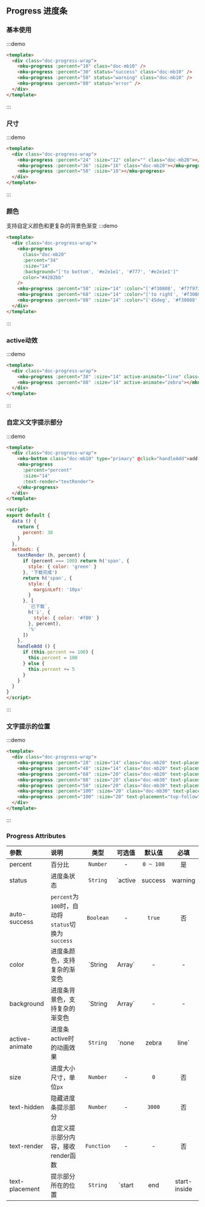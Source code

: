 ## Progress 进度条

### 基本使用
:::demo
```html
<template>
  <div class="doc-progress-wrap">
    <mku-progress :percent="10" class="doc-mb10" />
    <mku-progress :percent="30" status="success" class="doc-mb10" />
    <mku-progress :percent="50" status="warning" class="doc-mb10" />
    <mku-progress :percent="80" status="error" />
  </div>
</template>
```
:::

### 尺寸
:::demo
```html
<template>
  <div class="doc-progress-wrap">
    <mku-progress :percent="24" :size="12" color="" class="doc-mb20"></mku-progress>
    <mku-progress :percent="36" :size="16" class="doc-mb20"></mku-progress>
    <mku-progress :percent="58" :size="18"></mku-progress>
  </div>
</template>
```
:::

### 颜色
支持自定义颜色和更复杂的背景色渐变
:::demo
```html
<template>
  <div class="doc-progress-wrap">
    <mku-progress
      class="doc-mb20"
      :percent="34"
      :size="14"
      :background="['to bottom', '#e2e1e1', '#777', '#e2e1e1']"
      color="#4282bb"
    />
    <mku-progress :percent="58" :size="14" :color="['#f30808', '#f7f973']" class="doc-mb20"></mku-progress>
    <mku-progress :percent="68" :size="14" :color="['to right', '#f30808', '#f7f973']" class="doc-mb20"></mku-progress>
    <mku-progress :percent="88" :size="14" :color="['45deg', '#f30808', '#2dd7f5', '#f7f973']" class="doc-mb20"></mku-progress>
  </div>
</template>
```
:::

### active动效
:::demo
```html
<template>
  <div class="doc-progress-wrap">
    <mku-progress :percent="38" :size="14" active-animate="line" class="doc-mb20"></mku-progress>
    <mku-progress :percent="88" :size="14" active-animate="zebra"></mku-progress>
  </div>
</template>
```
:::

### 自定义文字提示部分
:::demo
```html
<template>
  <div class="doc-progress-wrap">
    <mku-button class="doc-mb10" type="primary" @click="handleAdd">add 5</mku-button>
    <mku-progress
      :percent="percent"
      :size="14"
      :text-render="textRender">
    </mku-progress>
  </div>
</template>

<script>
export default {
  data () {
    return {
      percent: 38
    }
  },
  methods: {
    textRender (h, percent) {
      if (percent === 100) return h('span', {
        style: { color: 'green' }
      }, '下载完成')
      return h('span', {
        style: {
          marginLeft: '10px'
        }
      }, [
        `已下载`,
        h('i', {
          style: { color: '#f00' }
        }, percent),
        '%'
      ])
    },
    handleAdd () {
      if (this.percent >= 100) {
        this.percent = 100
      } else {
        this.percent += 5
      }
    }
  }
}
</script>
```
:::

### 文字提示的位置
:::demo
```html
<template>
  <div class="doc-progress-wrap">
    <mku-progress :percent="28" :size="14" class="doc-mb20" text-placement="end"/>
    <mku-progress :percent="48" :size="14" class="doc-mb20" text-placement="start"/>
    <mku-progress :percent="68" :size="20" class="doc-mb20" text-placement="end-inside"/>
    <mku-progress :percent="88" :size="20" class="doc-mb30" text-placement="start-inside"/>
    <mku-progress :percent="50" :size="20" class="doc-mb30" text-placement="top-follow" :auto-success="false"/>
    <mku-progress :percent="100" :size="20" class="doc-mb30" text-placement="top-follow" :auto-success="false"/>
    <mku-progress :percent="100" :size="20" text-placement="top-follow" />
  </div>
</template>
```
:::

### Progress Attributes
| 参数           | 说明                                              |       类型       |                         可选值                         |  默认值   | 必填  |
| :------------- | :------------------------------------------------ | :--------------: | :----------------------------------------------------: | :-------: | :---: |
| percent        | 百分比                                            |     `Number`     |                           -                            | `0 ~ 100` |  是   |
| status         | 进度条状态                                        |     `String`     |          `active | success | warning | error`          | `active`  |  否   |
| auto-success   | `percent`为`100`时，自动将`status`切换为`success` |    `Boolean`     |                           -                            |  `true`   |  否   |
| color          | 进度条颜色，支持复杂的渐变色                      | `String | Array` |                           -                            |     -     |  否   |
| background     | 进度条背景色，支持复杂的渐变色                    | `String | Array` |                           -                            |     -     |  否   |
| active-animate | 进度条active时的动画效果                          |     `String`     |                 `none | zebra | line`                  |  `none`   |  否   |
| size           | 进度大小尺寸，单位`px`                            |     `Number`     |                           -                            |    `0`    |  否   |
| text-hidden    | 隐藏进度条提示部分                                |     `Number`     |                           -                            |  `3000`   |  否   |
| text-render    | 自定义提示部分内容，接收render函数                |    `Function`    |                           -                            |     -     |  否   |
| text-placement | 提示部分所在的位置                                |     `String`     | `start | end | start-inside | end-inside | top-follow` |   `end`   |  否   |
